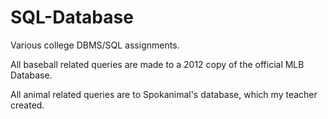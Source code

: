 # SQL-Database
Various college DBMS/SQL assignments.

All baseball related queries are made to a 2012 copy of the official MLB Database.

All animal related queries are to Spokanimal's database, which my teacher created.
